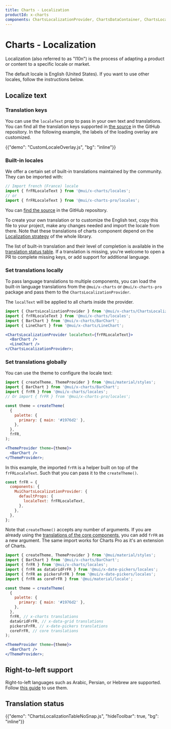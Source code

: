 ```yaml
---
title: Charts - Localization
productId: x-charts
components: ChartsLocalizationProvider, ChartsDataContainer, ChartsLocalizationProvider
---
```


# Charts - Localization

<p class="description">Localization (also referred to as "l10n") is the process of adapting a product or content to a specific locale or market.</p>

The default locale is English (United States). If you want to use other locales, follow the instructions below.

## Localize text

### Translation keys

You can use the `localeText` prop to pass in your own text and translations.
You can find all the translation keys supported in [the source](https://github.com/mui/mui-x/blob/-/packages/x-charts/src/locales/enUS.ts) in the GitHub repository.
In the following example, the labels of the loading overlay are customized.

{{"demo": "CustomLocaleOverlay.js", "bg": "inline"}}

### Built-in locales

We offer a certain set of built-in translations maintained by the community.
They can be imported with:

```js
// Import french (France) locale
import { frFRLocaleText } from '@mui/x-charts/locales';
// or
import { frFRLocaleText } from '@mui/x-charts-pro/locales';
```

You can [find the source](https://github.com/mui/mui-x/tree/HEAD/packages/x-charts/src/locales) in the GitHub repository.

To create your own translation or to customize the English text, copy this file to your project, make any changes needed and import the locale from there.
Note that these translations of charts component depend on the [Localization strategy](/material-ui/guides/localization/) of the whole library.

The list of built-in translation and their level of completion is available in the [translation status table](#translation-status).
If a translation is missing, you're welcome to open a PR to complete missing keys, or add support for additional language.

### Set translations locally

To pass language translations to multiple components, you can load the built-in language translations from the `@mui/x-charts` or `@mui/x-charts-pro` package and pass them to the `ChartsLocalizationProvider`.

The `localText` will be applied to all charts inside the provider.

```jsx
import { ChartsLocalizationProvider } from '@mui/x-charts/ChartsLocalizationProvider';
import { frFRLocaleText } from '@mui/x-charts/locales';
import { BarChart } from '@mui/x-charts/BarChart';
import { LineChart } from '@mui/x-charts/LineChart';

<ChartsLocalizationProvider localeText={frFRLocaleText}>
  <BarChart />
  <LineChart />
</ChartsLocalizationProvider>;
```

### Set translations globally

You can use the theme to configure the locale text:

```jsx
import { createTheme, ThemeProvider } from '@mui/material/styles';
import { BarChart } from '@mui/x-charts/BarChart';
import { frFR } from '@mui/x-charts/locales';
// Or import { frFR } from '@mui/x-charts-pro/locales';

const theme = createTheme(
  {
    palette: {
      primary: { main: '#1976d2' },
    },
  },
  frFR,
);

<ThemeProvider theme={theme}>
  <BarChart />
</ThemeProvider>;
```

In this example, the imported `frFR` is a helper built on top of the `frFRLocaleText`.
Such that you can pass it to the `createTheme()`.

```js
const frFR = {
  components: {
    MuiChartsLocalizationProvider: {
      defaultProps: {
        localeText: frFRLocaleText,
      },
    },
  },
};
```

Note that `createTheme()` accepts any number of arguments.
If you are already using the [translations of the core components](/material-ui/guides/localization/#locale-text), you can add `frFR` as a new argument.
The same import works for Charts Pro as it's an extension of Charts.

```jsx
import { createTheme, ThemeProvider } from '@mui/material/styles';
import { BarChart } from '@mui/x-charts/BarChart';
import { frFR } from '@mui/x-charts/locales';
import { frFR as dataGridFrFR } from '@mui/x-date-pickers/locales';
import { frFR as pickersFrFR } from '@mui/x-date-pickers/locales';
import { frFR as coreFrFR } from '@mui/material/locale';

const theme = createTheme(
  {
    palette: {
      primary: { main: '#1976d2' },
    },
  },
  frFR, // x-charts translations
  dataGridFrFR, // x-data-grid translations
  pickersFrFR, // x-date-pickers translations
  coreFrFR, // core translations
);

<ThemeProvider theme={theme}>
  <BarChart />
</ThemeProvider>;
```

## Right-to-left support

Right-to-left languages such as Arabic, Persian, or Hebrew are supported.
Follow [this guide](/material-ui/customization/right-to-left/) to use them.

## Translation status

{{"demo": "ChartsLocalizationTableNoSnap.js", "hideToolbar": true, "bg": "inline"}}
